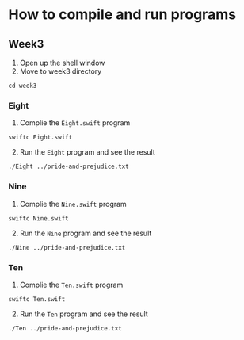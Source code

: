 # How to compile and run programs

## Week3

1. Open up the shell window
2. Move to week3 directory

```shell
cd week3
```

### Eight

1. Complie the `Eight.swift` program

```shell
swiftc Eight.swift
```

2. Run the `Eight` program and see the result

```shell
./Eight ../pride-and-prejudice.txt 
```

### Nine

1. Complie the `Nine.swift` program

```shell
swiftc Nine.swift
```

2. Run the `Nine` program and see the result

```shell
./Nine ../pride-and-prejudice.txt 
```

### Ten

1. Complie the `Ten.swift` program

```shell
swiftc Ten.swift
```

2. Run the `Ten` program and see the result

```shell
./Ten ../pride-and-prejudice.txt 
```
